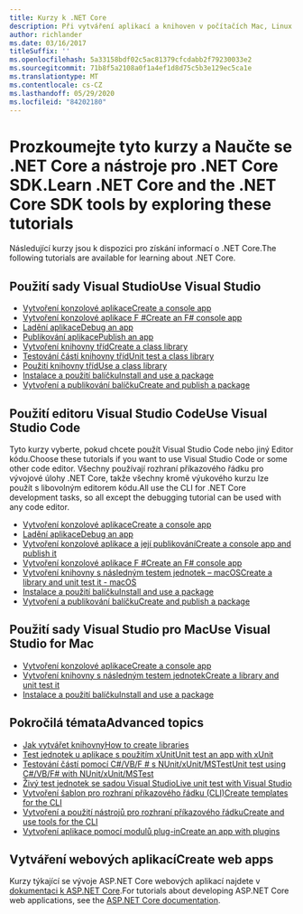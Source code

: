```yaml
---
title: Kurzy k .NET Core
description: Při vytváření aplikací a knihoven v počítačích Mac, Linux a Windows postupujte podle pokynů výukových kurzů .NET Core.
author: richlander
ms.date: 03/16/2017
titleSuffix: ''
ms.openlocfilehash: 5a33158bdf02c5ac81379cfcdabb2f79230033e2
ms.sourcegitcommit: 71b8f5a2108a0f1a4ef1d8d75c5b3e129ec5ca1e
ms.translationtype: MT
ms.contentlocale: cs-CZ
ms.lasthandoff: 05/29/2020
ms.locfileid: "84202180"
---
```

# <a name="learn-net-core-and-the-net-core-sdk-tools-by-exploring-these-tutorials"></a><span data-ttu-id="a576a-103">Prozkoumejte tyto kurzy a Naučte se .NET Core a nástroje pro .NET Core SDK.</span><span class="sxs-lookup"><span data-stu-id="a576a-103">Learn .NET Core and the .NET Core SDK tools by exploring these tutorials</span></span>

<span data-ttu-id="a576a-104">Následující kurzy jsou k dispozici pro získání informací o .NET Core.</span><span class="sxs-lookup"><span data-stu-id="a576a-104">The following tutorials are available for learning about .NET Core.</span></span>

## <a name="use-visual-studio"></a><span data-ttu-id="a576a-105">Použití sady Visual Studio</span><span class="sxs-lookup"><span data-stu-id="a576a-105">Use Visual Studio</span></span>

- [<span data-ttu-id="a576a-106">Vytvoření konzolové aplikace</span><span class="sxs-lookup"><span data-stu-id="a576a-106">Create a console app</span></span>](with-visual-studio.md)
- [<span data-ttu-id="a576a-107">Vytvoření konzolové aplikace F #</span><span class="sxs-lookup"><span data-stu-id="a576a-107">Create an F# console app</span></span>](../../fsharp/get-started/get-started-visual-studio.md)
- [<span data-ttu-id="a576a-108">Ladění aplikace</span><span class="sxs-lookup"><span data-stu-id="a576a-108">Debug an app</span></span>](debugging-with-visual-studio.md)
- [<span data-ttu-id="a576a-109">Publikování aplikace</span><span class="sxs-lookup"><span data-stu-id="a576a-109">Publish an app</span></span>](publishing-with-visual-studio.md)
- [<span data-ttu-id="a576a-110">Vytvoření knihovny tříd</span><span class="sxs-lookup"><span data-stu-id="a576a-110">Create a class library</span></span>](library-with-visual-studio.md)
- [<span data-ttu-id="a576a-111">Testování částí knihovny tříd</span><span class="sxs-lookup"><span data-stu-id="a576a-111">Unit test a class library</span></span>](testing-library-with-visual-studio.md)
- [<span data-ttu-id="a576a-112">Použití knihovny tříd</span><span class="sxs-lookup"><span data-stu-id="a576a-112">Use a class library</span></span>](consuming-library-with-visual-studio.md)
- [<span data-ttu-id="a576a-113">Instalace a použití balíčku</span><span class="sxs-lookup"><span data-stu-id="a576a-113">Install and use a package</span></span>](/nuget/quickstart/install-and-use-a-package-in-visual-studio)
- [<span data-ttu-id="a576a-114">Vytvoření a publikování balíčku</span><span class="sxs-lookup"><span data-stu-id="a576a-114">Create and publish a package</span></span>](/nuget/quickstart/create-and-publish-a-package-using-visual-studio)

## <a name="use-visual-studio-code"></a><span data-ttu-id="a576a-115">Použití editoru Visual Studio Code</span><span class="sxs-lookup"><span data-stu-id="a576a-115">Use Visual Studio Code</span></span>

<span data-ttu-id="a576a-116">Tyto kurzy vyberte, pokud chcete použít Visual Studio Code nebo jiný Editor kódu.</span><span class="sxs-lookup"><span data-stu-id="a576a-116">Choose these tutorials if you want to use Visual Studio Code or some other code editor.</span></span> <span data-ttu-id="a576a-117">Všechny používají rozhraní příkazového řádku pro vývojové úlohy .NET Core, takže všechny kromě výukového kurzu lze použít s libovolným editorem kódu.</span><span class="sxs-lookup"><span data-stu-id="a576a-117">All use the CLI for .NET Core development tasks, so all except the debugging tutorial can be used with any code editor.</span></span>

- [<span data-ttu-id="a576a-118">Vytvoření konzolové aplikace</span><span class="sxs-lookup"><span data-stu-id="a576a-118">Create a console app</span></span>](with-visual-studio-code.md)
- [<span data-ttu-id="a576a-119">Ladění aplikace</span><span class="sxs-lookup"><span data-stu-id="a576a-119">Debug an app</span></span>](debugging-with-visual-studio-code.md)
- [<span data-ttu-id="a576a-120">Vytvoření konzolové aplikace a její publikování</span><span class="sxs-lookup"><span data-stu-id="a576a-120">Create a console app and publish it</span></span>](cli-create-console-app.md)
- [<span data-ttu-id="a576a-121">Vytvoření konzolové aplikace F #</span><span class="sxs-lookup"><span data-stu-id="a576a-121">Create an F# console app</span></span>](../../fsharp/get-started/get-started-vscode.md)
- [<span data-ttu-id="a576a-122">Vytvoření knihovny s následným testem jednotek – macOS</span><span class="sxs-lookup"><span data-stu-id="a576a-122">Create a library and unit test it - macOS</span></span>](using-on-macos.md)
- [<span data-ttu-id="a576a-123">Instalace a použití balíčku</span><span class="sxs-lookup"><span data-stu-id="a576a-123">Install and use a package</span></span>](/nuget/quickstart/install-and-use-a-package-using-the-dotnet-cli)
- [<span data-ttu-id="a576a-124">Vytvoření a publikování balíčku</span><span class="sxs-lookup"><span data-stu-id="a576a-124">Create and publish a package</span></span>](/nuget/quickstart/create-and-publish-a-package-using-the-dotnet-cli)

## <a name="use-visual-studio-for-mac"></a><span data-ttu-id="a576a-125">Použití sady Visual Studio pro Mac</span><span class="sxs-lookup"><span data-stu-id="a576a-125">Use Visual Studio for Mac</span></span>

- [<span data-ttu-id="a576a-126">Vytvoření konzolové aplikace</span><span class="sxs-lookup"><span data-stu-id="a576a-126">Create a console app</span></span>](using-on-mac-vs.md)
- [<span data-ttu-id="a576a-127">Vytvoření knihovny s následným testem jednotek</span><span class="sxs-lookup"><span data-stu-id="a576a-127">Create a library and unit test it</span></span>](using-on-mac-vs-full-solution.md)
- [<span data-ttu-id="a576a-128">Instalace a použití balíčku</span><span class="sxs-lookup"><span data-stu-id="a576a-128">Install and use a package</span></span>](/nuget/quickstart/install-and-use-a-package-in-visual-studio-mac)

## <a name="advanced-topics"></a><span data-ttu-id="a576a-129">Pokročilá témata</span><span class="sxs-lookup"><span data-stu-id="a576a-129">Advanced topics</span></span>

- [<span data-ttu-id="a576a-130">Jak vytvářet knihovny</span><span class="sxs-lookup"><span data-stu-id="a576a-130">How to create libraries</span></span>](libraries.md)
- [<span data-ttu-id="a576a-131">Test jednotek u aplikace s použitím xUnit</span><span class="sxs-lookup"><span data-stu-id="a576a-131">Unit test an app with xUnit</span></span>](testing-with-cli.md)
- [<span data-ttu-id="a576a-132">Testování částí pomocí C#/VB/F # s NUnit/xUnit/MSTest</span><span class="sxs-lookup"><span data-stu-id="a576a-132">Unit test using C#/VB/F# with NUnit/xUnit/MSTest</span></span>](../testing/index.md)
- [<span data-ttu-id="a576a-133">Živý test jednotek se sadou Visual Studio</span><span class="sxs-lookup"><span data-stu-id="a576a-133">Live unit test with Visual Studio</span></span>](/visualstudio/test/live-unit-testing-start)
- [<span data-ttu-id="a576a-134">Vytvoření šablon pro rozhraní příkazového řádku (CLI)</span><span class="sxs-lookup"><span data-stu-id="a576a-134">Create templates for the CLI</span></span>](cli-templates-create-item-template.md)
- [<span data-ttu-id="a576a-135">Vytvoření a použití nástrojů pro rozhraní příkazového řádku</span><span class="sxs-lookup"><span data-stu-id="a576a-135">Create and use tools for the CLI</span></span>](../tools/global-tools-how-to-create.md)
- [<span data-ttu-id="a576a-136">Vytvoření aplikace pomocí modulů plug-in</span><span class="sxs-lookup"><span data-stu-id="a576a-136">Create an app with plugins</span></span>](creating-app-with-plugin-support.md)

## <a name="create-web-apps"></a><span data-ttu-id="a576a-137">Vytváření webových aplikací</span><span class="sxs-lookup"><span data-stu-id="a576a-137">Create web apps</span></span>

<span data-ttu-id="a576a-138">Kurzy týkající se vývoje ASP.NET Core webových aplikací najdete v [dokumentaci k ASP.NET Core](/aspnet/core/).</span><span class="sxs-lookup"><span data-stu-id="a576a-138">For tutorials about developing ASP.NET Core web applications, see the [ASP.NET Core documentation](/aspnet/core/).</span></span>

